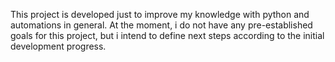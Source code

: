 This project is developed just to improve my knowledge with python and automations in general.
At the moment, i do not have any pre-established goals for this project, but i intend to define next steps according to the initial development progress.
